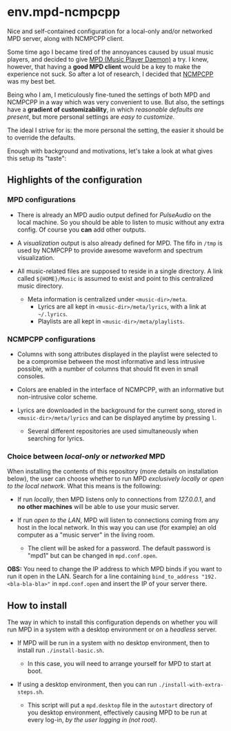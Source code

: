 env.mpd-ncmpcpp
===============

Nice and self-contained configuration for a local-only and/or networked MPD server, along with NCMPCPP client.

Some time ago I became tired of the annoyances caused by usual music players,
and decided to give [MPD (Music Player Daemon)](http://www.musicpd.org/) a try.
I knew, however, that having a **good MPD client** would be a key to make the experience not suck.
So after a lot of research, I decided that [NCMPCPP](http://ncmpcpp.rybczak.net/) was my best bet.

Being who I am, I meticulously fine-tuned the settings of both MPD and NCMPCPP in a way which was very convenient to use.
But also, the settings have a **gradient of customizability**, in which _reasonable defaults are present_,
but more personal settings are _easy to customize_.

The ideal I strive for is: the more personal the setting, the easier it should be to override the defaults.

Enough with background and motivations, let's take a look at what gives this setup its "taste":


Highlights of the configuration
-------------------------------

### MPD configurations ###

 * There is already an MPD audio output defined for _PulseAudio_ on the local machine.
   So you should be able to listen to music without any extra config. Of course you **can** add other outputs.

 * A _visualization_ output is also already defined for MPD.
   The fifo in `/tmp` is used by NCMPCPP to provide awesome waveform and spectrum visualization.

 * All music-related files are supposed to reside in a single directory.
   A link called `${HOME}/Music` is assumed to exist and point to this centralized music directory.
    + Meta information is centralized under `<music-dir>/meta`.
       - Lyrics are all kept in `<music-dir>/meta/lyrics`, with a link at `~/.lyrics`.
       + Playlists are all kept in `<music-dir>/meta/playlists`.

### NCMPCPP configurations ###

 * Columns with song attributes displayed in the playlist were selected to be a compromise between
   the most informative and less intrusive possible,
   with a number of columns that should fit even in small consoles.

 * Colors are enabled in the interface of NCMPCPP, with an informative but non-intrusive color scheme.

 * Lyrics are downloaded in the background for the current song,
   stored in `<music-dir>/meta/lyrics` and can be displayed anytime by pressing `l`.
    + Several different repositories are used simultaneously when searching for lyrics.

### Choice between _local-only_ or _networked_ MPD ###

When installing the contents of this repository (more details on installation below),
the user can choose whether to run MPD _exclusively locally_ or _open to the local network_.
What this means is the following:

 * If run _locally_, then MPD listens only to connections from _127.0.0.1_,
   and **no other machines** will be able to use your music server.

 * If run _open to the LAN_, MPD will listen to connections coming from any host in the local network.
   In this way you can use (for example) an old computer as a "music server" in the living room.
    + The client will be asked for a password. The default password is "mpd1" but can be changed in `mpd.conf.open`.

**OBS:** You need to change the IP address to which MPD binds if you want to run it open in the LAN.
Search for a line containing `bind_to_address "192.<bla-bla-bla>"` in `mpd.conf.open` and
insert the IP of your server there.


How to install
--------------

The way in which to install this configuration depends on
whether you will run MPD in a system with a desktop environment or on a _headless_ server.

 * If MPD will be run in a system with no desktop environment, then to install run `./install-basic.sh`.
    + In this case, you will need to arrange yourself for MPD to start at boot.

 * If using a desktop environment, then you can run `./install-with-extra-steps.sh`.
    + This script will put a `mpd.desktop` file in the `autostart` directory of you desktop environment,
      effectively causing MPD to be run at every log-in, _by the user logging in (not root)_.

